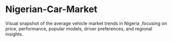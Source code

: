 # Nigerian-Car-Market
Visual snapshot of the average vehicle market trends in Nigeria ,focusing on price, performance, popular models, driver preferences, and regional insights.
